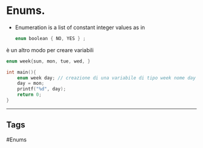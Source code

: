 # Enums. 

- Enumeration is a list of constant integer values as in
	``` c 	
	enum boolean { NO, YES } ;
	```

è un altro modo per creare variabili 
```c 
enum week{sun, mon, tue, wed, }

int main(){
	enum week day; // creazione di una variabile di tipo week nome day
	day = mon;
	printf("%d", day);
	return 0; 
}
```


---

## Tags
#Enums